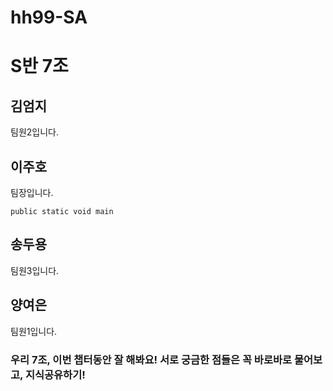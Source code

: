 # hh99-SA

# S반 7조

## 김엄지
팀원2입니다.

## 이주호
팀장입니다.
```
public static void main
```
## 송두용
팀원3입니다.

## 양여은
팀원1입니다.

### 우리 7조, 이번 챕터동안 잘 해봐요! 서로 궁금한 점들은 꼭 바로바로 물어보고, 지식공유하기!


